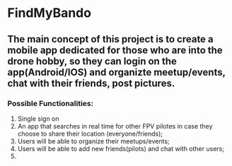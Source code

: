 # FindMyBando

## The main concept of this project is to create a mobile app dedicated for those who are into the drone hobby, so they can login on the app(Android/IOS) and organizte meetup/events, chat with their friends, post pictures.

### Possible Functionalities:

1. Single sign on
2. An app that searches in real time for other FPV pilotes in case they choose to share their location (everyone/friends);
3. Users will be able to organize their meetups/events;
4. Users will be able to add new friends(pilots) and chat with other users;
5.
